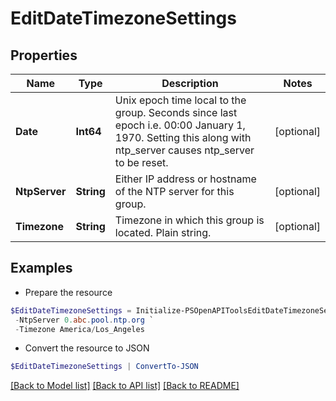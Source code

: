 # EditDateTimezoneSettings
## Properties

Name | Type | Description | Notes
------------ | ------------- | ------------- | -------------
**Date** | **Int64** | Unix epoch time local to the group. Seconds since last epoch i.e. 00:00 January 1, 1970. Setting this along with ntp_server causes ntp_server to be reset. | [optional] 
**NtpServer** | **String** | Either IP address or hostname of the NTP server for this group. | [optional] 
**Timezone** | **String** | Timezone in which this group is located. Plain string. | [optional] 

## Examples

- Prepare the resource
```powershell
$EditDateTimezoneSettings = Initialize-PSOpenAPIToolsEditDateTimezoneSettings  -Date 1598267193 `
 -NtpServer 0.abc.pool.ntp.org `
 -Timezone America/Los_Angeles
```

- Convert the resource to JSON
```powershell
$EditDateTimezoneSettings | ConvertTo-JSON
```

[[Back to Model list]](../README.md#documentation-for-models) [[Back to API list]](../README.md#documentation-for-api-endpoints) [[Back to README]](../README.md)

